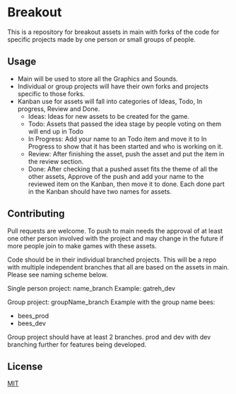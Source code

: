 # Breakout

This is a repository for breakout assets in main with forks of the code for specific projects made by one person or small groups of people.

## Usage

 - Main will be used to store all the Graphics and Sounds.
 - Individual or group projects will have their own forks and projects specific to those forks.
 - Kanban use for assets will fall into categories of Ideas, Todo, In progress, Review and Done.
    - Ideas: Ideas for new assets to be created for the game.
    - Todo: Assets that passed the idea stage by people voting on them will end up in Todo
    - In Progress: Add your name to an Todo item and move it to In Progress to show that it has been started and who is working on it.
    - Review: After finishing the asset, push the asset and put the item in the review section.
    - Done: After checking that a pushed asset fits the theme of all the other assets, Approve of the push and add your name to the reviewed item on the Kanban, then move it to done. Each done part in the Kanban should have two names for assets.

## Contributing

Pull requests are welcome. To push to main needs the approval of at least one other person involved with the project and may change in the future if more people join to make games with these assets.

Code should be in their individual branched projects. This will be a repo with multiple independent branches that all are based on the assets in main. Please see naming scheme below.

Single person project: name_branch
Example: gatreh_dev

Group project: groupName_branch 
Example with the group name bees:
 - bees_prod
 - bees_dev  

Group project should have at least 2 branches. prod and dev with dev branching further for features being developed.

## License

[MIT](https://choosealicense.com/licenses/mit/)
